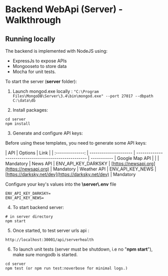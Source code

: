 # Backend WebApi (Server) - Walkthrough

## Running locally

The backend is implemented with NodeJS using:
- ExpressJs to expose APIs
- Mongooseto to store data
- Mocha for unit tests.

To start the server (**server** folder):

1. Launch mongod.exe locally :
`
"C:\Program Files\MongoDB\Server\3.4\bin\mongod.exe" --port 27017 --dbpath C:\data\db
`

2. Install packages:
```
cd server
npm install
```

3. Generate and configure API keys:

Before using these templates, you need to generate some API keys:


|  API             |  Options              | Link                                                  |
| :--------------: | --------------------- | ----------------------------------------------------- | -----------
| Google Map API   |                       |                                                       | Mandatory
| News API         | ENV_API_KEY_DARKSKY   | [https://newsapi.org](https://newsapi.org)            | Mandatory
| Weather API      | ENV_API_KEY_NEWS      | [https://darksky.net/dev](https://darksky.net/dev)    | Mandatory


Configure your key's values into the **\server\\.env** file
```
ENV_API_KEY_DARKSKY=
ENV_API_KEY_NEWS=
```

4. To start backend server:
```
# in server directory
npm start
```

5. Once started, to test server urls api :
```
http://localhost:30001/api/serverhealth
```

6. To launch unit tests (server must be shutdown, i.e no "**npm start**"), make sure mongodb is started.
```
cd server
npm test (or npm run test:noverbose for minimal logs.)
```